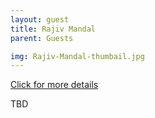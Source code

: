 ```yaml
---
layout: guest
title: Rajiv Mandal
parent: Guests

img: Rajiv-Mandal-thumbail.jpg
---
```




<div class="badge-base LI-profile-badge" data-locale="en_US" data-size="medium" data-theme="light" data-type="VERTICAL" data-vanity="rajiv-mandal-7837a945" data-version="v1"><a class="badge-base__link LI-simple-link" href="https://www.linkedin.com/in/rajiv-mandal-7837a945?trk=profile-badge">Click for more details</a></div>


TBD

